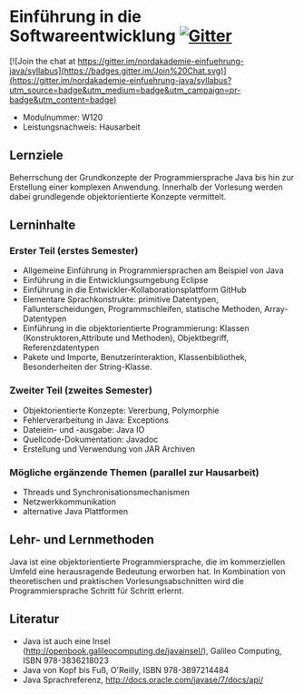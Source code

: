 # Einführung in die Softwareentwicklung [![Gitter](http://img.shields.io/badge/gitter-join%20chat-1dce73.svg)](https://gitter.im/nordakademie-einfuehrung-java)

[![Join the chat at https://gitter.im/nordakademie-einfuehrung-java/syllabus](https://badges.gitter.im/Join%20Chat.svg)](https://gitter.im/nordakademie-einfuehrung-java/syllabus?utm_source=badge&utm_medium=badge&utm_campaign=pr-badge&utm_content=badge)
- Modulnummer: W120
- Leistungsnachweis: Hausarbeit

## Lernziele
Beherrschung der Grundkonzepte der Programmiersprache Java bis hin zur Erstellung einer komplexen Anwendung. Innerhalb der Vorlesung werden dabei grundlegende objektorientierte Konzepte vermittelt.

## Lerninhalte

### Erster Teil (erstes Semester)
- Allgemeine Einführung in Programmiersprachen am Beispiel von Java
- Einführung in die Entwicklungsumgebung Eclipse
- Einführung in die Entwickler-Kollaborationsplattform GitHub
- Elementare Sprachkonstrukte: primitive Datentypen, Fallunterscheidungen, Programmschleifen, statische Methoden, Array-Datentypen
- Einführung in die objektorientierte Programmierung: Klassen (Konstruktoren,Attribute und Methoden), Objektbegriff, Referenzdatentypen
- Pakete und Importe, Benutzerinteraktion, Klassenbibliothek, Besonderheiten der String-Klasse.

### Zweiter Teil (zweites Semester)
- Objektorientierte Konzepte: Vererbung, Polymorphie
- Fehlerverarbeitung in Java: Exceptions
- Dateiein- und -ausgabe: Java IO
- Quellcode-Dokumentation: Javadoc
- Erstellung und Verwendung von JAR Archiven

### Mögliche ergänzende Themen (parallel zur Hausarbeit)
- Threads und Synchronisationsmechanismen
- Netzwerkkommunikation
- alternative Java Plattformen

## Lehr- und Lernmethoden
Java ist eine objektorientierte Programmiersprache, die im kommerziellen Umfeld eine herausragende Bedeutung erworben hat. In Kombination von theoretischen und praktischen Vorlesungsabschnitten wird die Programmiersprache Schritt für Schritt erlernt.

## Literatur
- Java ist auch eine Insel (http://openbook.galileocomputing.de/javainsel/), Galileo Computing, ISBN 978-3836218023
- Java von Kopf bis Fuß, O'Reilly, ISBN 978-3897214484
- Java Sprachreferenz, http://docs.oracle.com/javase/7/docs/api/
